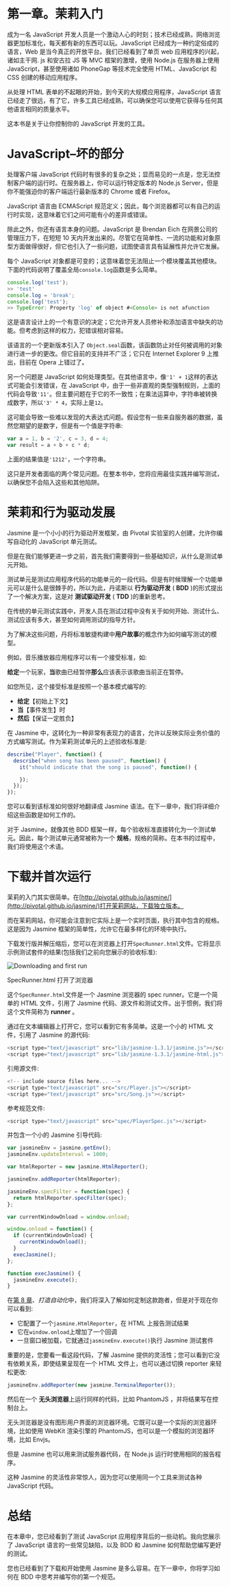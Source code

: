 # 第一章。茉莉入门

成为一名 JavaScript 开发人员是一个激动人心的时刻；技术已经成熟，网络浏览器更加标准化，每天都有新的东西可以玩。JavaScript 已经成为一种约定俗成的语言，Web 是当今真正的开放平台。我们已经看到了单页 web 应用程序的兴起，诸如主干网. js 和安古拉 JS 等 MVC 框架的激增，使用 Node.js 在服务器上使用 JavaScript，甚至使用诸如 PhoneGap 等技术完全使用 HTML、JavaScript 和 CSS 创建的移动应用程序。

从处理 HTML 表单的不起眼的开始，到今天的大规模应用程序，JavaScript 语言已经走了很远，有了它，许多工具已经成熟，可以确保您可以使用它获得与任何其他语言相同的质量水平。

这本书是关于让你控制你的 JavaScript 开发的工具。

# JavaScript–坏的部分

处理客户端 JavaScript 代码时有很多的复杂之处；显而易见的一点是，您无法控制客户端的运行时。在服务器上，你可以运行特定版本的 Node.js Server，但是你不能强迫你的客户端运行最新版本的 Chrome 或者 Firefox。

JavaScript 语言由 ECMAScript 规范定义；因此，每个浏览器都可以有自己的运行时实现，这意味着它们之间可能有小的差异或错误。

除此之外，你还有语言本身的问题。JavaScript 是 Brendan Eich 在网景公司的管理压力下，在短短 10 天内开发出来的。尽管它在简单性、一流的功能和对象原型方面做得很好，但它也引入了一些问题，试图使语言具有延展性并允许它发展。

每个 JavaScript 对象都是可变的；这意味着您无法阻止一个模块覆盖其他模块。下面的代码说明了覆盖全局`console.log`函数是多么简单。

```js
console.log('test');
>> 'test'
console.log = 'break';
console.log('test');
>> TypeError: Property 'log' of object #<Console> is not afunction
```

这是语言设计上的一个有意识的决定；它允许开发人员修补和添加语言中缺失的功能。但考虑到这样的权力，犯错误相对容易。

该语言的一个更新版本引入了 `Object.seal`函数，该函数防止对任何被调用的对象进行进一步的更改。但它目前的支持并不广泛；它只在 Internet Explorer 9 上推出，目前在 Opera 上错过了。

另一个问题是 JavaScript 如何处理类型。在其他语言中，像`'1' + 1`这样的表达式可能会引发错误，在 JavaScript 中，由于一些非直观的类型强制规则，上面的代码会导致`'11'`。但主要问题在于它的不一致性；在乘法运算中，字符串被转换成数字，所以`'3' * 4`，实际上是`12`。

这可能会导致一些难以发现的大表达式问题。假设您有一些来自服务器的数据，虽然您期望的是数字，但是有一个值是字符串:

```js
var a = 1, b = '2', c = 3, d = 4;
var result = a + b + c * d;
```

上面的结果值是`'1212'`，一个字符串。

这只是开发者面临的两个常见问题。在整本书中，您将应用最佳实践并编写测试，以确保您不会陷入这些和其他陷阱。

# 茉莉和行为驱动发展

Jasmine 是一个小小的行为驱动开发框架，由 Pivotal 实验室的人创建，允许你编写自动化的 JavaScript 单元测试。

但是在我们能够更进一步之前，首先我们需要得到一些基础知识，从什么是测试单元开始。

测试单元是测试应用程序代码的功能单元的一段代码。但是有时候理解一个功能单元可以是什么是很棘手的，所以为此，丹诺斯以 **行为驱动开发** ( **BDD** )的形式提出了一个解决方案，这是对 **测试驱动开发** ( **TDD** )的重新思考。

在传统的单元测试实践中，开发人员在测试过程中没有关于如何开始、测试什么、测试应该有多大，甚至如何调用测试的指导方针。

为了解决这些问题，丹将标准敏捷构建中**用户故事**的概念作为如何编写测试的模型。

例如，音乐播放器应用程序可以有一个接受标准，如:

**给定**一个玩家，**当**歌曲已经暂停**那么**应该表示该歌曲当前正在暂停。

如您所见，这个接受标准是按照一个基本模式编写的:

*   **给定**【初始上下文】
*   **当**【事件发生】时
*   **然后**【保证一定胜负】

在 Jasmine 中，这转化为一种非常有表现力的语言，允许以反映实际业务价值的方式编写测试。作为茉莉测试单元的上述验收标准是:

```js
describe("Player", function() {
  describe("when song has been paused", function() {
    it("should indicate that the song is paused", function() {

    });
  });
});
```

您可以看到该标准如何很好地翻译成 Jasmine 语法。在下一章中，我们将详细介绍这些函数是如何工作的。

对于 Jasmine，就像其他 BDD 框架一样，每个验收标准直接转化为一个测试单元。因此，每个测试单元通常被称为一个 **规格**，规格的简称。在本书的过程中，我们将使用这个术语。

# 下载并首次运行

茉莉的入门其实很简单。在[http://pivotal.github.io/jasmine/](http://pivotal.github.io/jasmine/)打开茉莉网站，下载独立版本。

而在茉莉网站，你可能会注意到它实际上是一个实时页面，执行其中包含的规格。这是因为 Jasmine 框架的简单性，允许它在最多样化的环境中执行。

下载发行版并解压缩后，您可以在浏览器上打开`SpecRunner.html`文件。它将显示示例测试套件的结果(包括我们之前向您展示的验收标准):

![Downloading and first run](graphics/7204_01_01.jpg)

SpecRunner.html 打开了浏览器

这个`SpecRunner.html`文件是一个 Jasmine 浏览器的 spec runner。它是一个简单的 HTML 文件，引用了 Jasmine 代码、源文件和测试文件。出于惯例，我们将这个文件简称为 **runner** 。

通过在文本编辑器上打开它，您可以看到它有多简单。这是一个小的 HTML 文件，引用了 Jasmine 的源代码:

```js
<script type="text/javascript" src="lib/jasmine-1.3.1/jasmine.js"></script>
<script type="text/javascript" src="lib/jasmine-1.3.1/jasmine-html.js"></script>
```

引用源文件:

```js
<!-- include source files here... -->
<script type="text/javascript" src="src/Player.js"></script>
<script type="text/javascript" src="src/Song.js"></script>
```

参考规范文件:

```js
<script type="text/javascript" src="spec/PlayerSpec.js"></script>
```

并包含一个小的 Jasmine 引导代码:

```js
var jasmineEnv = jasmine.getEnv();
jasmineEnv.updateInterval = 1000;

var htmlReporter = new jasmine.HtmlReporter();

jasmineEnv.addReporter(htmlReporter);

jasmineEnv.specFilter = function(spec) {
  return htmlReporter.specFilter(spec);
};

var currentWindowOnload = window.onload;

window.onload = function() {
  if (currentWindowOnload) {
    currentWindowOnload();
  }
  execJasmine();
};

function execJasmine() {
  jasmineEnv.execute();
}
```

在[第 8 章](8.html "Chapter 8. Build Automation")、*打造自动化*中，我们将深入了解如何定制这款跑者，但是对于现在你可以看到:

*   它配置了一个`jasmine.HtmlReporter`，在 HTML 上报告测试结果
*   它在`window.onload`上增加了一个回调
*   一旦窗口被加载，它就通过`jasmineEnv.execute()`执行 Jasmine 测试套件

重要的是，您要看一看这段代码，了解 Jasmine 提供的灵活性；您可以看到它没有依赖关系，即使结果呈现在一个 HTML 文件上，也可以通过切换 reporter 来轻松更改:

```js
jasmineEnv.addReporter(new jasmine.TerminalReporter());
```

然后在一个 **无头浏览器**上运行同样的代码，比如 PhantomJS ，并将结果写在控制台上。

无头浏览器是没有图形用户界面的浏览器环境。它既可以是一个实际的浏览器环境，比如使用 WebKit 渲染引擎的 PhantomJS，也可以是一个模拟的浏览器环境，比如 Envjs。

但是 Jasmine 也可以用来测试服务器代码，在 Node.js 运行时使用相同的报告程序。

这种 Jasmine 的灵活性非常惊人，因为您可以使用同一个工具来测试各种 JavaScript 代码。

# 总结

在本章中，您已经看到了测试 JavaScript 应用程序背后的一些动机。我向您展示了 JavaScript 语言的一些常见缺陷，以及 BDD 和 Jasmine 如何帮助您编写更好的测试。

您也已经看到了下载和开始使用 Jasmine 是多么容易。在下一章中，你将学习如何在 BDD 中思考并编写你的第一个规范。